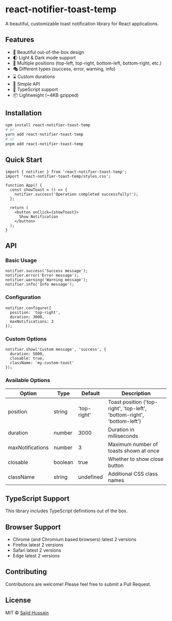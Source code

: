 # react-notifier-toast-temp

A beautiful, customizable toast notification library for React applications.

## Features

- 🎨 Beautiful out-of-the-box design
- 🌓 Light & Dark mode support
- 🔄 Multiple positions (top-left, top-right, bottom-left, bottom-right, etc.)
- 🎭 Different types (success, error, warning, info)
- ⌛ Custom durations
- 🚀 Simple API
- 🧩 TypeScript support
- 📦 Lightweight (~4KB gzipped)

## Installation

```bash
npm install react-notifier-toast-temp
# or
yarn add react-notifier-toast-temp
# or
pnpm add react-notifier-toast-temp
```

## Quick Start

```tsx
import { notifier } from 'react-notifier-toast-temp';
import 'react-notifier-toast-temp/styles.css';

function App() {
  const showToast = () => {
    notifier.success('Operation completed successfully!');
  };

  return (
    <button onClick={showToast}>
      Show Notification
    </button>
  );
}
```

## API

### Basic Usage

```tsx
notifier.success('Success message');
notifier.error('Error message');
notifier.warning('Warning message');
notifier.info('Info message');
```

### Configuration

```tsx
notifier.configure({
  position: 'top-right',
  duration: 3000,
  maxNotifications: 3
});
```

### Custom Options

```tsx
notifier.show('Custom message', 'success', {
  duration: 5000,
  closable: true,
  className: 'my-custom-toast'
});
```

### Available Options

| Option | Type | Default | Description |
|--------|------|---------|-------------|
| position | string | 'top-right' | Toast position ('top-right', 'top-left', 'bottom-right', 'bottom-left') |
| duration | number | 3000 | Duration in milliseconds |
| maxNotifications | number | 3 | Maximum number of toasts shown at once |
| closable | boolean | true | Whether to show close button |
| className | string | undefined | Additional CSS class names |

## TypeScript Support

This library includes TypeScript definitions out of the box.

## Browser Support

- Chrome (and Chromium based browsers) latest 2 versions
- Firefox latest 2 versions
- Safari latest 2 versions
- Edge latest 2 versions

## Contributing

Contributions are welcome! Please feel free to submit a Pull Request.

## License

MIT © [Sajid Hussain](https://github.com/Sajid-tech)
